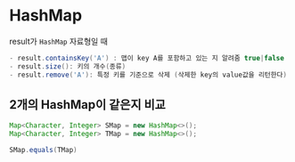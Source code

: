 # HashMap

result가 `HashMap` 자료형일 때

```java
- result.containsKey('A') : 맵이 key A를 포함하고 있는 지 알려줌 true|false
- result.size(): 키의 개수(종류)
- result.remove('A'): 특정 키를 기준으로 삭제 (삭제한 key의 value값을 리턴한다)
```

## 2개의 HashMap이 같은지 비교

```java
Map<Character, Integer> SMap = new HashMap<>();
Map<Character, Integer> TMap = new HashMap<>();

SMap.equals(TMap)
```
